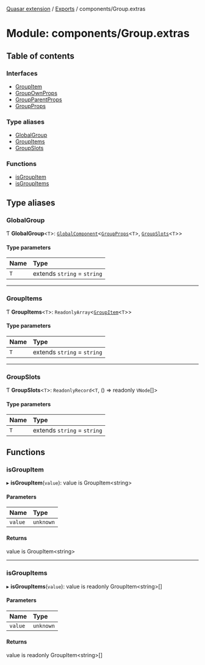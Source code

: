[Quasar extension](../index.md) / [Exports](../modules.md) / components/Group.extras

# Module: components/Group.extras

## Table of contents

### Interfaces

- [GroupItem](../interfaces/components_Group_extras.GroupItem.md)
- [GroupOwnProps](../interfaces/components_Group_extras.GroupOwnProps.md)
- [GroupParentProps](../interfaces/components_Group_extras.GroupParentProps.md)
- [GroupProps](../interfaces/components_Group_extras.GroupProps.md)

### Type aliases

- [GlobalGroup](components_Group_extras.md#globalgroup)
- [GroupItems](components_Group_extras.md#groupitems)
- [GroupSlots](components_Group_extras.md#groupslots)

### Functions

- [isGroupItem](components_Group_extras.md#isgroupitem)
- [isGroupItems](components_Group_extras.md#isgroupitems)

## Type aliases

### GlobalGroup

Ƭ **GlobalGroup**<`T`\>: [`GlobalComponent`](../interfaces/components_api.GlobalComponent.md)<[`GroupProps`](../interfaces/components_Group_extras.GroupProps.md)<`T`\>, [`GroupSlots`](components_Group_extras.md#groupslots)<`T`\>\>

#### Type parameters

| Name | Type |
| :------ | :------ |
| `T` | extends `string` = `string` |

___

### GroupItems

Ƭ **GroupItems**<`T`\>: `ReadonlyArray`<[`GroupItem`](../interfaces/components_Group_extras.GroupItem.md)<`T`\>\>

#### Type parameters

| Name | Type |
| :------ | :------ |
| `T` | extends `string` = `string` |

___

### GroupSlots

Ƭ **GroupSlots**<`T`\>: `ReadonlyRecord`<`T`, () => readonly `VNode`[]\>

#### Type parameters

| Name | Type |
| :------ | :------ |
| `T` | extends `string` = `string` |

## Functions

### isGroupItem

▸ **isGroupItem**(`value`): value is GroupItem<string\>

#### Parameters

| Name | Type |
| :------ | :------ |
| `value` | `unknown` |

#### Returns

value is GroupItem<string\>

___

### isGroupItems

▸ **isGroupItems**(`value`): value is readonly GroupItem<string\>[]

#### Parameters

| Name | Type |
| :------ | :------ |
| `value` | `unknown` |

#### Returns

value is readonly GroupItem<string\>[]
